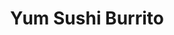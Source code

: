 ---
layout: place
title: "Yum Sushi Burrito"
permalink: /tennessee/johnson-city/yum-sushi-burrito.html
stateAbbr: TN
stateName: Tennessee
cityName: Johnson City
seo:
  name: "Yum Sushi Burrito"
  type: Restaurant
  links: null
description: "Yum Sushi Burrito serves delicious sushi in Johnson City, Tennessee. Try fresh Japanese dishes for a great dining experience. "
place_id: ChIJxbTIHn19WogRnkkw1eDEziM
photos:
  - name: >-
      places/ChIJxbTIHn19WogRnkkw1eDEziM/photos/AeeoHcI_-DlyKe8ut4TcqhGCIndA0mh60OKOsSu8LW59vvqt0Qsu5R2wwcKm2despkw4JUfoQs255MDS9rhkvNkvkNBqV8gxDMoK-EVkyY08FsjNnMXfQNMfhNoMqJKj5qEeU2vR-ogesiVjiQdDUYLeijYZRJ7-DyUehCshII0wUVvuqfY6MfzPWH9r1EYdaA5mZZMfQj_I64F01Yjoyc0k_reSjVneewrFyn7DTOGiyTpSndweD9UC5mMZngakLhwi4ChtqV_UwhmEXr0ClQ4P2K9Efo_QrOzBPCMbO_Nf95blm3scD5Vr_2G88BEUUwaT1-zYgcgytgSsOYM0QeaUWIgRVHk2KeYVZj2ljbh7IzfpRZU3R9OEkPsGeWFK_sW6BxQE7yAB99iSGoDfwVjNuDbp8ktS2K5up4H7Sr9Uylc
    widthPx: 3024
    heightPx: 4032
    authorAttributions:
      - displayName: Corey Blaske
        uri: https://maps.google.com/maps/contrib/113269326444898058943
        photoUri: >-
          https://lh3.googleusercontent.com/a-/ALV-UjVhqarqRKfeUCnH5QMaixgMsBR8kAPzHtAaNSkCZwHa7ebAF3Si=s100-p-k-no-mo
    flagContentUri: >-
      https://www.google.com/local/imagery/report/?cb_client=maps_api_places.places_api&image_key=!1e10!2sCIHM0ogKEICAgICRoPyRTw&hl=en-US
    googleMapsUri: >-
      https://www.google.com/maps/place//data=!3m4!1e2!3m2!1sCIHM0ogKEICAgICRoPyRTw!2e10!4m2!3m1!1s0x885a7d7d1ec8b4c5:0x23cec4e0d530499e
  - name: >-
      places/ChIJxbTIHn19WogRnkkw1eDEziM/photos/AeeoHcJP8NtN7qEzIVVmZa9GWgpiMtBkuCXAylGnYWW5tYOZkT7YBL7oRDAZDQqzBEOFmUPw2eLkuDO42cy-4h6rg8QnkNdhWHPp_EELUfNXz7fUxgFnu6v235RsZa6DVCoAi2kuOORiLK1gKqxQ5EBC5zO7e1pNbE7_n_-ocgxtcX2RFBikWWZbK1_LdEs3c9lRI2rpMsXeN4_mZs0srdRCsAJ3NqQrbvthT1j6Stb-RKojWeW0aq6iyMtmg32t-XNzNxftjNYxRm3Bopbw28uEU9Di0eBdhANAaRD5IQqnuskzR0yh0yBS9Q8vT6pKNq4zEnM88m-wXbt4oM5IzugyG_pLwnzBWMbjhbX_zoNtOdKaBOsWncPd2nxrmJD8BkCSImTatudEwagt_ycPS_wCyR5AUKguDCHq-rMwcADUNslp4VE
    widthPx: 3024
    heightPx: 4032
    authorAttributions:
      - displayName: Magee
        uri: https://maps.google.com/maps/contrib/110822647678581215826
        photoUri: >-
          https://lh3.googleusercontent.com/a/ACg8ocJxh4Q6GmwtG6tb7kr3mGZlypBCqH76XAwzefBu2orefbv3vyaA=s100-p-k-no-mo
    flagContentUri: >-
      https://www.google.com/local/imagery/report/?cb_client=maps_api_places.places_api&image_key=!1e10!2sCIHM0ogKEICAgIC7zcmg8gE&hl=en-US
    googleMapsUri: >-
      https://www.google.com/maps/place//data=!3m4!1e2!3m2!1sCIHM0ogKEICAgIC7zcmg8gE!2e10!4m2!3m1!1s0x885a7d7d1ec8b4c5:0x23cec4e0d530499e
  - name: >-
      places/ChIJxbTIHn19WogRnkkw1eDEziM/photos/AeeoHcLs6t3hDHeEBtwmn3t9K5ECslSNND9dlbkEDflkI7eQ0yjO3tcwzdgXZwAjn8enk-jkB-yG2XzmCR50aAV3jBQzOPeX7lP91la6wNp_tUM0SkB3-36rprtvxoNmwo2eKF0xSHAdYW7KGD4VRetVcb2sFpdcgHjvsqn_1eysADFSl8RCvwAeGjk_6nvY4r2F7U-EUI3IWJkAA3d5TI8rurkQzkkxcOJdPDUnQT1Zw25FJ6YHY9LpFwQBkAFcguJ2fT8SvgOK3bP2lCNxuUSvdI05kprEWM_Ca9APFOdMgZIuaNLIoBQurcPnD_V94d88QFbr8zzGLZ7TSgI_Xp2NlSVefRcABIBeVUT-iTVm-akqsV5IO2Yg7yhz6wb8hoZYcZhQtyLFgXgxKP_4lXTAvDNUmQ0_04nXP2sEkzMfpU9lpA
    widthPx: 3024
    heightPx: 4032
    authorAttributions:
      - displayName: Magee
        uri: https://maps.google.com/maps/contrib/110822647678581215826
        photoUri: >-
          https://lh3.googleusercontent.com/a/ACg8ocJxh4Q6GmwtG6tb7kr3mGZlypBCqH76XAwzefBu2orefbv3vyaA=s100-p-k-no-mo
    flagContentUri: >-
      https://www.google.com/local/imagery/report/?cb_client=maps_api_places.places_api&image_key=!1e10!2sCIHM0ogKEICAgIC7zcmgcg&hl=en-US
    googleMapsUri: >-
      https://www.google.com/maps/place//data=!3m4!1e2!3m2!1sCIHM0ogKEICAgIC7zcmgcg!2e10!4m2!3m1!1s0x885a7d7d1ec8b4c5:0x23cec4e0d530499e
  - name: >-
      places/ChIJxbTIHn19WogRnkkw1eDEziM/photos/AeeoHcKzuzOwR6wV5uyT5JAxKNbOaxydXH6sb6iFfayLs3_j9ywGaaM4UtNZ6WHkROdTkumyl_vE0a6bAkTyBQQ9A610eUgDFRnPtEcwJBViYM7_mvobgNX-g5IlN_bxODarStNCAbZri55eD_Wfgr9EdXY7XwheMcUVquoqHtxoOATESekkuSRQEbx3RBuFYO6RFyiMpMRvpJOHvj_SVsKeFJadnN5rKZbGxPtn7lYZiwwVQntBQGPCaLjCdUzTchF_yhz2TlMCt3zMXBlxSW1SGA6lj28ZxXEd1nSINJHo6LOOcptxQxoI_OPG6hsUDgd0_iaKqRGL-6FBjcnU9-UcwtV5jTyVzReQdiNnZKFFxjegb2Cg68HOVQ_N6AWTE0I-fsUdgR_21Jv8FPWU3wHS72ca4IXWOw1xyp2aX9Hj_aBfCg
    widthPx: 3468
    heightPx: 4624
    authorAttributions:
      - displayName: Patrick Owens
        uri: https://maps.google.com/maps/contrib/114341028438526107134
        photoUri: >-
          https://lh3.googleusercontent.com/a-/ALV-UjUa19D1sOS5Uc8rZwoXSskEnR6t0NVzI8csR7mE31oAgV3W3gRt=s100-p-k-no-mo
    flagContentUri: >-
      https://www.google.com/local/imagery/report/?cb_client=maps_api_places.places_api&image_key=!1e10!2sCIHM0ogKEICAgICpm9ebQg&hl=en-US
    googleMapsUri: >-
      https://www.google.com/maps/place//data=!3m4!1e2!3m2!1sCIHM0ogKEICAgICpm9ebQg!2e10!4m2!3m1!1s0x885a7d7d1ec8b4c5:0x23cec4e0d530499e
  - name: >-
      places/ChIJxbTIHn19WogRnkkw1eDEziM/photos/AeeoHcKMEtBpT9o7A4UEcu08HpEVUZAFkfoQF4LiQQ-JkkQWUy8s0EGFU5XeDJ19OnubsbsMVR-PtsodV4t8k1UVWfJiCz6m8pqcLcCUDhieoFFPoPmHi8hJMxg6S--hdnZrqt-KIhuL9AgBvqSN2npe1vjnQzaMRI374qMpmOtjSN7X_MkGNxCl1CfhbE6_zvxidDV_wqimLH_vedIX7k5oLpuFPz0ILgwXpFxRNSh3KBZw-_M_mxFzbjes5SkGEsOVMM1BWfz2G60Hy7El21bIQziGAsq1UPNW-pGZo97NxaDJ_Zc1FidTxwIro5EUYDlYkhGgPNgS1OgmM9Aa9o0REHKyC2ywI8_D0YRlaVeYBDbWuMkyCiTysrnmWfh4Zaje8O1rGaOMQHUig65HhNasmOUFiXWrOcVHYvTsMw8UssY
    widthPx: 4032
    heightPx: 2268
    authorAttributions:
      - displayName: Pete H
        uri: https://maps.google.com/maps/contrib/102261442654051810726
        photoUri: >-
          https://lh3.googleusercontent.com/a/ACg8ocIcPSuKfBAObmjFFB85pBvEo3UdgHWQQCXR0J6fu75HvLzP1A=s100-p-k-no-mo
    flagContentUri: >-
      https://www.google.com/local/imagery/report/?cb_client=maps_api_places.places_api&image_key=!1e10!2sCIHM0ogKEICAgICc2sDrZw&hl=en-US
    googleMapsUri: >-
      https://www.google.com/maps/place//data=!3m4!1e2!3m2!1sCIHM0ogKEICAgICc2sDrZw!2e10!4m2!3m1!1s0x885a7d7d1ec8b4c5:0x23cec4e0d530499e
  - name: >-
      places/ChIJxbTIHn19WogRnkkw1eDEziM/photos/AeeoHcJ4KODZhB5iYE5BZnF7dFzD58YAwfhvVOx4Y093hQ2IdIBgH8V-RVtREEJnxpt59Lca3H_h1HKS_SzcdpZLBdUOaKzKbGc58whlDtQ0Xtikch5G4nlF9lUzOlRzyexpvJiXJ73eeXdMuC_dQOt4EuVo5d-aAtEKQDXbtcHGGYEyKyfqc-Vp0p19W-_dAlUnPX4dHUwjwqzXAIYWn3PIiiWsqer3Pc1g97kHR5dQ83fQBRbKnkwPOZJJa83TJyi6WDSqI8jJjMlJ0jcuHlyLIsDAyzSXYtEQWrJCU0Ke5T2l8DPjDEBxnWY3p7z9hHlsrVGC-uzys-u3_yZPYO8LHJH-5EHfO3Lpy10-JQPuQ21aymjJ-9i9o8HCakwg-07S3Zmz89XQTQStLGsGKrOgAHxrcFEJmrAQiKquC2CFENdtjQ
    widthPx: 3072
    heightPx: 4096
    authorAttributions:
      - displayName: Laura
        uri: https://maps.google.com/maps/contrib/103480796837310206994
        photoUri: >-
          https://lh3.googleusercontent.com/a-/ALV-UjXtPI-C-vLjGl8mhgMZBK8kdaTCK9olZ4vUNiAc4QeJksqjp1522w=s100-p-k-no-mo
    flagContentUri: >-
      https://www.google.com/local/imagery/report/?cb_client=maps_api_places.places_api&image_key=!1e10!2sCIHM0ogKEICAgIDs6ZK0ag&hl=en-US
    googleMapsUri: >-
      https://www.google.com/maps/place//data=!3m4!1e2!3m2!1sCIHM0ogKEICAgIDs6ZK0ag!2e10!4m2!3m1!1s0x885a7d7d1ec8b4c5:0x23cec4e0d530499e
  - name: >-
      places/ChIJxbTIHn19WogRnkkw1eDEziM/photos/AeeoHcK0ysbmfdmIoz-CMbnu-UPK9MKO4IWnp6ZEgO1sVNHCqw_Y2ta2qAcFtdjHO2kikAnnS5nOFVgsOc4UnDjYPF-ThPpiIxiBXr0wSqKcGzh7Rzw6_5VkN6kiUA4FMD9Nfvj3Pvjh0MxRdq3oHzkwN3nOUTh7zKZurJ80_mwUqTFSs0-gou4vUhlUDDONc8vWqbaOKqkIMqVvk-bppo0SdA7WHfmkHG5ScOA-tKWXKF2GHJOx8hWjfp1Bel4V4WeFtPP6DrTvIy-gM7M-rxVsH60_04Y55haGSxqcmicGLtz254rqlVrTnS3-2GAwnn5BUOADBc0Zs6KZTWr6go6EjLxIC4MVBXnat6jqHQA0g-M5y42iaKjBL69BYKaA_fmT3cFHwOFGzWmvRmBOTXGCJGZW-q9I6VFTWMJDpXtC4l2Og58
    widthPx: 1290
    heightPx: 1542
    authorAttributions:
      - displayName: Emily Ingram
        uri: https://maps.google.com/maps/contrib/104795238054615629954
        photoUri: >-
          https://lh3.googleusercontent.com/a-/ALV-UjVSdRsHAGCtIHvyG2TokmKe2tI-QEv3f8jCLmZ9UOz19lvifQtwGw=s100-p-k-no-mo
    flagContentUri: >-
      https://www.google.com/local/imagery/report/?cb_client=maps_api_places.places_api&image_key=!1e10!2sCIHM0ogKEICAgICx2uy9wwE&hl=en-US
    googleMapsUri: >-
      https://www.google.com/maps/place//data=!3m4!1e2!3m2!1sCIHM0ogKEICAgICx2uy9wwE!2e10!4m2!3m1!1s0x885a7d7d1ec8b4c5:0x23cec4e0d530499e
  - name: >-
      places/ChIJxbTIHn19WogRnkkw1eDEziM/photos/AeeoHcKvcTSmqPf402yhubZAWZmXZyxAF_6m7jycv0XObjR4ZOo7lBYcO2gFQo9dL3ruE7r75RH4yWCY2l5gsxc12vFzRlSdRt0eyD1fyIqQgA8jMDY-Gbz_tWdWbG49-T32823-sOkCodifRFJWeYoXxcdHfVTZYJbzbGvVcNJLc2Ho0A55T2WtBnyQ4Xv8ce0tcXY1rjrCKjfsp1DYnTOeP2Wre02lLgrbqw704swOmAzIJBVD_6ytc6haf9RxtzwnK4P7qWpwFojRlhyz_1IjAuwCyI42JDXxE7Tyj7Ig-GK_CVQRts9eR_mG0yGCVQqK8n3Aq1G7r89qZ0MeSYEkhyEiVzC-3ScVInkIM1weB5ZK8aBCgH-lLn6WuetG2aUW60l9TbHMMPNtnN6bOIvjB5N1AXYrbbMzTAgVBA8bZ32VIA
    widthPx: 3024
    heightPx: 4032
    authorAttributions:
      - displayName: Magee
        uri: https://maps.google.com/maps/contrib/110822647678581215826
        photoUri: >-
          https://lh3.googleusercontent.com/a/ACg8ocJxh4Q6GmwtG6tb7kr3mGZlypBCqH76XAwzefBu2orefbv3vyaA=s100-p-k-no-mo
    flagContentUri: >-
      https://www.google.com/local/imagery/report/?cb_client=maps_api_places.places_api&image_key=!1e10!2sCIHM0ogKEICAgIC7zcmgSg&hl=en-US
    googleMapsUri: >-
      https://www.google.com/maps/place//data=!3m4!1e2!3m2!1sCIHM0ogKEICAgIC7zcmgSg!2e10!4m2!3m1!1s0x885a7d7d1ec8b4c5:0x23cec4e0d530499e
  - name: >-
      places/ChIJxbTIHn19WogRnkkw1eDEziM/photos/AeeoHcJfPiFvAH93Zji3lUt4_ySZ9AwDZWy3plvc3IIM1S56gqFaf4obF4Fyg1GaZyZtnm-wKnt6RyT2h3uR1OcsgfyOOJB9A01cNt6BTlfijP9So_WNIp9xiTREjC60SlKZVvCvLj8rC8PPalEdFuHhBR13vJ0Vdajro5K4G9j_Wc0BWTU6shRRgNP0_dYR0UcTT0Ly7Ig22ri0EM9AWKBCRWkEgm0Pf5EOBiqxwcjbKPXRda62OJGAt---D2WszauKg2zvpAtCQgcF2kfv4IDPlghPRynTj53y78PnwTGCEV3oby82tOZxDs-Zvs5gCcS-2jfB0q8SRQa0bgz7jygl1nhNz-xr_gvCALRVyHNwhE9UMFo-8Y5GrETh-huoK0gL52xNBBE25iCddQQNkog_WUs3_NsgooG-qIGjDX-vZBM
    widthPx: 4032
    heightPx: 3024
    authorAttributions:
      - displayName: Barry Lovelace
        uri: https://maps.google.com/maps/contrib/112180653544631641648
        photoUri: >-
          https://lh3.googleusercontent.com/a-/ALV-UjU-47PiNtQbuzCJfZCQIpKcivC23mSvI7j1tUgWsBzZ4mGG08BalA=s100-p-k-no-mo
    flagContentUri: >-
      https://www.google.com/local/imagery/report/?cb_client=maps_api_places.places_api&image_key=!1e10!2sCIHM0ogKEICAgICcxob_VA&hl=en-US
    googleMapsUri: >-
      https://www.google.com/maps/place//data=!3m4!1e2!3m2!1sCIHM0ogKEICAgICcxob_VA!2e10!4m2!3m1!1s0x885a7d7d1ec8b4c5:0x23cec4e0d530499e
  - name: >-
      places/ChIJxbTIHn19WogRnkkw1eDEziM/photos/AeeoHcLIxlHUr1Saq6U4rnilsLUujLrwPEpkjYoFtHP0pIDi8jx5hwKyaA-enpbGGmXTRT8F-M4ePr-JXFLLA7hsGFBYeFDeZ4fPaHslzgHKRr0BO6FanRoAnfXGOtIUTnVEA_CDrRNeuqL44tM0Tj1T_Hkk_bX53hYMLQVwyZwCgZs_FnjrpvdgMjdJgkqyjjnZuyipARnc7rSoN9tndvcSgEDD6hu9q4y4RNKmlblkGLVoI9r4LoVBPFiS9nJTItEJXNuTsd2msgIgEaxA1EyZK9gYHF5o48hb0KtusaBgpvASgQ1g3Rcf8te5AwtziMcCaimdkR5e64kqodduMgzGFadsB4GT4j39Hpukztwqb3g4YpCBCaql3N4vi1kNYYpKzQRXyxOCSR51j_2-UVuskdYNEN8enLBqz9KGbB6Dx-5UcSQ
    widthPx: 2266
    heightPx: 2268
    authorAttributions:
      - displayName: JP Mathes II
        uri: https://maps.google.com/maps/contrib/110961526481268475384
        photoUri: >-
          https://lh3.googleusercontent.com/a-/ALV-UjXo_HJ-Uf2HxEa3IcDoGa92bosVVCl_Hi2mC69RtKNnBF9W7-cnDA=s100-p-k-no-mo
    flagContentUri: >-
      https://www.google.com/local/imagery/report/?cb_client=maps_api_places.places_api&image_key=!1e10!2sCIHM0ogKEICAgIC3oe672wE&hl=en-US
    googleMapsUri: >-
      https://www.google.com/maps/place//data=!3m4!1e2!3m2!1sCIHM0ogKEICAgIC3oe672wE!2e10!4m2!3m1!1s0x885a7d7d1ec8b4c5:0x23cec4e0d530499e
address: '1735 W State of Franklin Rd #8, Johnson City, TN 37604, USA'
street: '1735 W State of Franklin Rd #8'
city: Johnson City
state: TN
zip: '37604'
country: USA
neighborhood: null
latitude: '36.300963'
longitude: '-82.377097'
accessibility_options:
  wheelchairAccessibleParking: true
  wheelchairAccessibleEntrance: true
  wheelchairAccessibleRestroom: true
  wheelchairAccessibleSeating: true
business_status: OPERATIONAL
name: Yum Sushi Burrito
google_maps_links:
  directionsUri: >-
    https://www.google.com/maps/dir//''/data=!4m7!4m6!1m1!4e2!1m2!1m1!1s0x885a7d7d1ec8b4c5:0x23cec4e0d530499e!3e0
  placeUri: https://maps.google.com/?cid=2580216106458302878
  writeAReviewUri: >-
    https://www.google.com/maps/place//data=!4m3!3m2!1s0x885a7d7d1ec8b4c5:0x23cec4e0d530499e!12e1
  reviewsUri: >-
    https://www.google.com/maps/place//data=!4m4!3m3!1s0x885a7d7d1ec8b4c5:0x23cec4e0d530499e!9m1!1b1
  photosUri: >-
    https://www.google.com/maps/place//data=!4m3!3m2!1s0x885a7d7d1ec8b4c5:0x23cec4e0d530499e!10e5
primary_type: Sushi Restaurant
opening_hours:
  regular: null
  current: null
secondary_opening_hours:
  regular:
    weekdayDescriptions: null
    type: null
  current:
    weekdayDescriptions: null
    type: null
phone: null
price_level: null
price_range: null
rating: null
rating_count: 0
website: null
reviews: null
parking_options: null
payment_options: null
allow_dogs: null
curbside_pickup: null
delivery: null
dine_in: null
good_for_children: null
good_for_groups: null
good_for_sports: null
live_music: null
menu_for_children: null
outdoor_seating: null
reservable: null
restroom: null
serves_beer: null
serves_breakfast: null
serves_brunch: null
serves_cocktails: null
serves_coffee: null
serves_dinner: null
serves_dessert: null
serves_lunch: null
serves_vegetarian_food: null
serves_wine: null
takeout: null
summary: null

---